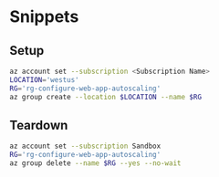 # Snippets

## Setup

```bash
az account set --subscription <Subscription Name>
LOCATION='westus'
RG='rg-configure-web-app-autoscaling'
az group create --location $LOCATION --name $RG
```

## Teardown

```bash
az account set --subscription Sandbox
RG='rg-configure-web-app-autoscaling'
az group delete --name $RG --yes --no-wait
```